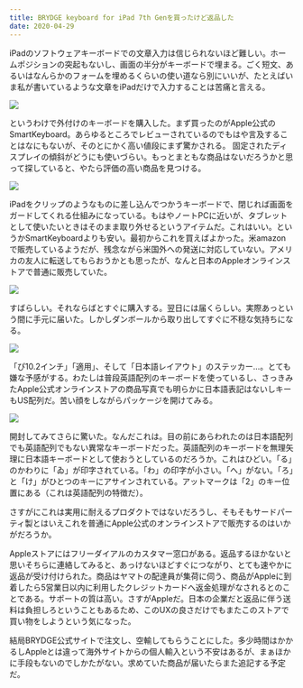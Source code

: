 ```yaml
---
title: BRYDGE keyboard for iPad 7th Genを買ったけど返品した
date: 2020-04-29
---
```


iPadのソフトウェアキーボードでの文章入力は信じられないほど難しい。ホームポジションの突起もないし、画面の半分がキーボードで埋まる。ごく短文、あるいはなんらかのフォームを埋めるくらいの使い道なら別にいいが、たとえばいま私が書いているような文章をiPadだけで入力することは苦痛と言える。

![](https://photos.smugmug.com/photos/i-w5p47Pg/0/ebf9d7c4/4K/i-w5p47Pg-4K.jpg)

というわけで外付けのキーボードを購入した。まず買ったのがApple公式のSmartKeyboard。あらゆるところでレビューされているのでもはや言及することはなにもないが、そのとにかく高い値段にまず驚かされる。
固定されたディスプレイの傾斜がどうにも使いづらい。もっとまともな商品はないだろうかと思って探していると、やたら評価の高い商品を見つける。

![](https://photos.smugmug.com/photos/i-s8dHHmG/0/39585a2b/X4/i-s8dHHmG-X4.png)

iPadをクリップのようなものに差し込んでつかうキーボードで、閉じれば画面をガードしてくれる仕組みになっている。もはやノートPCに近いが、タブレットとして使いたいときはそのまま取り外せるというアイテムだ。これはいい。というかSmartKeyboardよりも安い。最初からこれを買えばよかった。米amazonで販売しているようだが、残念ながら米国外への発送に対応していない。アメリカの友人に転送してもらおうかとも思ったが、なんと日本のAppleオンラインストアで普通に販売していた。

![](https://photos.smugmug.com/photos/i-Jm324J9/0/028f03c4/X4/i-Jm324J9-X4.png)

すばらしい。それならばとすぐに購入する。翌日には届くらしい。実際あっという間に手元に届いた。しかしダンボールから取り出してすぐに不穏な気持ちになる。

![](https://photos.smugmug.com/photos/i-Lxdpfpx/0/bee13db4/4K/i-Lxdpfpx-4K.jpg)

「ぴ10.2インチ」「適用」、そして「日本語レイアウト」のステッカー…。とても嫌な予感がする。わたしは普段英語配列のキーボードを使っているし、さっきみたApple公式オンラインストアの商品写真でも明らかに日本語表記はないしキーもUS配列だ。苦い顔をしながらパッケージを開けてみる。

![](https://photos.smugmug.com/photos/i-3gkDWfp/0/75930ff3/X5/i-3gkDWfp-X5.jpg)

開封してみてさらに驚いた。なんだこれは。目の前にあらわれたのは日本語配列でも英語配列でもない異常なキーボードだった。英語配列のキーボードを無理矢理に日本語キーボードとして使おうとしているのだろうか。これはひどい。「る」のかわりに「ゐ」が印字されている。「わ」の印字が小さい。「へ」がない。「ろ」と「け」がひとつのキーにアサインされている。アットマークは「2」のキー位置にある（これは英語配列の特徴だ）。

さすがにこれは実用に耐えるプロダクトではないだろうし、そもそもサードパーティ製とはいえこれを普通にApple公式のオンラインストアで販売するのはいかがだろうか。

Appleストアにはフリーダイアルのカスタマー窓口がある。返品するほかないと思いそちらに連絡してみると、あっけないほどすぐにつながり、とても速やかに返品が受け付けられた。商品はヤマトの配達員が集荷に伺う、商品がAppleに到着したら5営業日以内に利用したクレジットカードへ返金処理がなされるとのことである。サポートの質は高い。さすがAppleだ。日本の企業だと返品に伴う送料は負担しろということもあるため、このUXの良さだけでもまたこのストアで買い物をしようという気になった。

結局BRYDGE公式サイトで注文し、空輸してもらうことにした。多少時間はかかるしAppleとは違って海外サイトからの個人輸入という不安はあるが、まぁほかに手段もないのでしかたがない。求めていた商品が届いたらまた追記する予定だ。